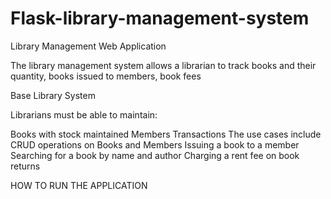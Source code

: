 # Flask-library-management-system
Library Management Web Application

 The library management system allows a librarian to track books and their quantity, books issued to members, book fees

Base Library System

Librarians must be able to maintain:

Books with stock maintained
Members
Transactions
The use cases include  CRUD operations on Books and Members
Issuing a book to a member
Searching for a book by name and author
Charging a rent fee on book returns

HOW TO RUN THE APPLICATION

